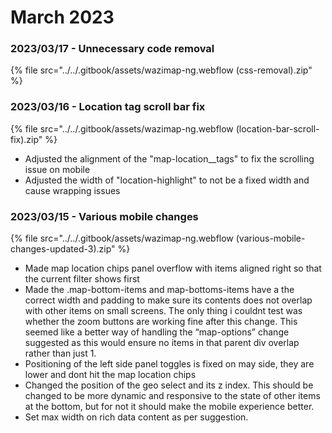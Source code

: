 # March 2023

### 2023/03/17 - Unnecessary code removal

{% file src="../../.gitbook/assets/wazimap-ng.webflow (css-removal).zip" %}

### 2023/03/16 - Location tag scroll bar fix

{% file src="../../.gitbook/assets/wazimap-ng.webflow (location-bar-scroll-fix).zip" %}

* Adjusted the alignment of the "map-location\_\_tags" to fix the scrolling issue on mobile
* Adjusted the width of "location-highlight" to not be a fixed width and cause wrapping issues

### 2023/03/15 - Various mobile changes

{% file src="../../.gitbook/assets/wazimap-ng.webflow (various-mobile-changes-updated-3).zip" %}

* Made map location chips panel overflow with items aligned right so that the current filter shows first
* Made the .map-bottom-items and map-bottoms-items have a the correct width and padding to make sure its contents does not overlap with other items on small screens. The only thing i couldnt test was whether the zoom buttons are working fine after this change. This seemed like a better way of handling the “map-options” change suggested as this would ensure no items in that parent div overlap rather than just 1.
* Positioning of the left side panel toggles is fixed on may side, they are lower and dont hit the map location chips
* Changed the position of the geo select and its z index. This should be changed to be more dynamic and responsive to the state of other items at the bottom, but for not it should make the mobile experience better.
* Set max width on rich data content as per suggestion.

